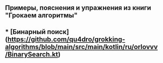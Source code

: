 ## Примеры, пояснения и упражнения из книги "Грокаем алгоритмы"

## * [Бинарный поиск] (https://github.com/qu4dro/grokking-algorithms/blob/main/src/main/kotlin/ru/orlovvv/BinarySearch.kt)



